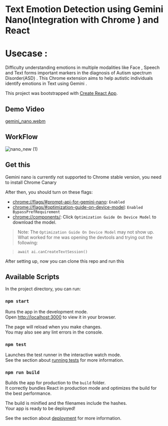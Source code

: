 # Text Emotion Detection using Gemini Nano(Integration with Chrome ) and React

# Usecase :

Difficulty understanding emotions in multiple modalities like Face , Speech and Text forms important markers in the diagnosis of Autism spectrum Disorder(ASD) . This Chrome extension aims to help autistic individuals identify emotions in Text using Gemini . 

This project was bootstrapped with [Create React App](https://github.com/facebook/create-react-app).

## Demo Video

[gemini_nano.webm](https://github.com/user-attachments/assets/067bbf33-19ce-4daa-b563-a17e2a371932)

## WorkFlow
![nano_new (1)](https://github.com/user-attachments/assets/6ef200aa-5a82-49fb-9c70-ca173900d1dc)


## Get this

Gemini nano is currently not supported to Chrome stable version, you need to install Chrome Canary


After then, you should turn on these flags:
* [chrome://flags/#prompt-api-for-gemini-nano](chrome://flags/#prompt-api-for-gemini-nano): `Enabled`
* [chrome://flags/#optimization-guide-on-device-model](chrome://flags/#optimization-guide-on-device-model): `Enabled BypassPrefRequirement`
* [chrome://components/](chrome://components/): Click `Optimization Guide On Device Model` to download the model.

> Note: The `Optimization Guide On Device Model` may not show up. What worked for me was opening the devtools and trying out the following:

> ```await ai.canCreateTextSession()```

After setting up, now you can clone this repo and run this

## Available Scripts

In the project directory, you can run:

### `npm start`

Runs the app in the development mode.\
Open [http://localhost:3000](http://localhost:3000) to view it in your browser.

The page will reload when you make changes.\
You may also see any lint errors in the console.

### `npm test`

Launches the test runner in the interactive watch mode.\
See the section about [running tests](https://facebook.github.io/create-react-app/docs/running-tests) for more information.

### `npm run build`

Builds the app for production to the `build` folder.\
It correctly bundles React in production mode and optimizes the build for the best performance.

The build is minified and the filenames include the hashes.\
Your app is ready to be deployed!

See the section about [deployment](https://facebook.github.io/create-react-app/docs/deployment) for more information.




